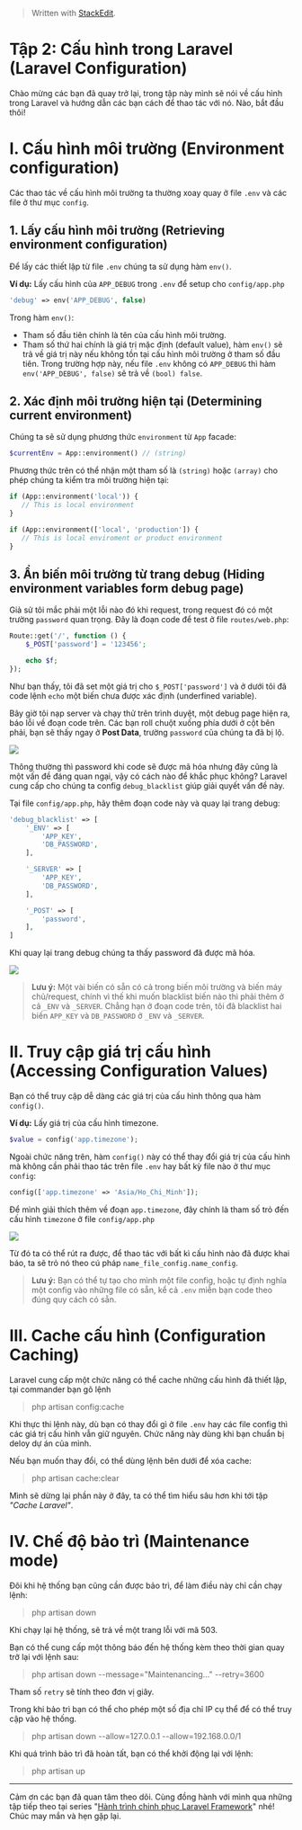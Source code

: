 


> Written with [StackEdit](https://stackedit.io/).

# Tập 2: Cấu hình trong Laravel (Laravel Configuration)

Chào mừng các bạn đã quay trở lại, trong tập này mình sẽ nói về cấu hình trong Laravel và hướng dẫn các bạn cách để thao tác với nó. Nào, bắt đầu thôi!

# I. Cấu hình môi trường (Environment configuration)

Các thao tác về cấu hình môi trường ta thường xoay quay ở file  `.env`  và các file ở thư mục  `config`.

## 1. Lấy cấu hình môi trường (Retrieving environment configuration)

Để lấy các thiết lập từ file  `.env`  chúng ta sử dụng hàm  `env()`.

**Ví dụ:**  Lấy cấu hình của  `APP_DEBUG`  trong  `.env`  để setup cho  `config/app.php`

```PHP
'debug' => env('APP_DEBUG', false)

```

Trong hàm  `env()`:

-   Tham số đầu tiên chính là tên của cấu hình môi trường.
-   Tham số thứ hai chính là giá trị mặc định (default value), hàm  `env()`  sẽ trả về giá trị này nếu không tồn tại cấu hình môi trường ở tham số đầu tiên. Trong trường hợp này, nếu file  `.env`  không có  `APP_DEBUG`  thì hàm  `env('APP_DEBUG', false)`  sẽ trả về  `(bool) false`.

## 2. Xác định môi trường hiện tại (Determining current environment)

Chúng ta sẽ sử dụng phương thức  `environment`  từ  `App`  facade:

```PHP
$currentEnv = App::environment() // (string)

```

Phương thức trên có thể nhận một tham số là  `(string)`  hoặc  `(array)`  cho phép chúng ta kiểm tra môi trường hiện tại:

```PHP
if (App::environment('local')) { 
   // This is local environment
}

if (App::environment(['local', 'production']) {
   // This is local enviroment or product environment
}

```

## 3. Ẩn biến môi trường từ trang debug (Hiding environment variables form debug page)

Giả sử tôi mắc phải một lỗi nào đó khi request, trong request đó có một trường  `password`  quan trọng. Đây là đoạn code để test ở file  `routes/web.php`:

```PHP
Route::get('/', function () {
    $_POST['password'] = '123456';

    echo $f;
});

```

Như bạn thấy, tôi đã set một giá trị cho  `$_POST['password']`  và ở dưới tôi đã code lệnh  `echo`  một biến chưa được xác định (underfined variable).

Bây giờ tôi nạp server và chạy thử trên trình duyệt, một debug page hiện ra, báo lỗi về đoạn code trên. Các bạn roll chuột xuống phía dưới ở cột bên phải, bạn sẽ thấy ngay ở  **Post Data**, trường  `password`  của chúng ta đã bị lộ.

![](https://images.viblo.asia/aa480505-08db-4071-8f8c-ab3558dca1be.JPG)

Thông thường thì password khi code sẽ được mã hóa nhưng đây cũng là một vấn đề đáng quan ngại, vậy có cách nào để khắc phục không? Laravel cung cấp cho chúng ta config  `debug_blacklist`  giúp giải quyết vấn đề này.

Tại file  `config/app.php`, hãy thêm đoạn code này và quay lại trang debug:

```PHP
'debug_blacklist' => [
    '_ENV' => [
        'APP_KEY',
        'DB_PASSWORD',
    ],

    '_SERVER' => [
        'APP_KEY',
        'DB_PASSWORD',
    ],

    '_POST' => [
        'password',
    ],
]

```

Khi quay lại trang debug chúng ta thấy password đã được mã hóa.

![](https://images.viblo.asia/0cc46f3a-5113-43ae-9e08-ec32b03811f7.JPG)

> **Lưu ý:**  Một vài biến có sẵn có cả trong biến môi trường và biến máy chủ/request, chính vì thế khi muốn blacklist biến nào thì phải thêm ở cả  `_ENV`  và  `_SERVER`. Chẳng hạn ở đoạn code trên, tôi đã blacklist hai biến  `APP_KEY`  và  `DB_PASSWORD`  ở  `_ENV`  và  `_SERVER`.

# II. Truy cập giá trị cấu hình (Accessing Configuration Values)

Bạn có thể truy cập dễ dàng các giá trị của cấu hình thông qua hàm  `config()`.

**Ví dụ:**  Lấy giá trị của cấu hình timezone.

```PHP
$value = config('app.timezone');

```

Ngoài chức năng trên, hàm  `config()`  này có thể thay đổi giá trị của cấu hình mà không cần phải thao tác trên file  `.env`  hay bất kỳ file nào ở thư mục  `config`:

```PHP
config(['app.timezone' => 'Asia/Ho_Chi_Minh']);

```

Để mình giải thích thêm về đoạn  `app.timezone`, đây chính là tham số trỏ đến cấu hình  `timezone`  ở file  `config/app.php`

![](https://images.viblo.asia/eb12543a-33e6-4a10-a889-2eb4753c8259.JPG)

Từ đó ta có thể rút ra được, để thao tác với bất kì cấu hình nào đã được khai báo, ta sẽ trỏ nó theo cú pháp  `name_file_config.name_config`.

> **Lưu ý:**  Bạn có thể tự tạo cho mình một file config, hoặc tự định nghĩa một config vào những file có sẵn, kể cả  `.env`  miễn bạn code theo đúng quy cách có sẵn.

# III. Cache cấu hình (Configuration Caching)

Laravel cung cấp một chức năng có thể cache những cấu hình đã thiết lập, tại commander bạn gõ lệnh

> php artisan config:cache

Khi thực thi lệnh này, dù bạn có thay đổi gì ở file  `.env`  hay các file config thì các giá trị cấu hình vẫn giữ nguyên. Chức năng này dùng khi bạn chuẩn bị deloy dự án của mình.

Nếu bạn muốn thay đổi, có thể dùng lệnh bên dưới để xóa cache:

> php artisan cache:clear

Mình sẽ dừng lại phần này ở đây, ta có thể tìm hiểu sâu hơn khi tới tập  _"Cache Laravel"_.

# IV. Chế độ bảo trì (Maintenance mode)

Đôi khi hệ thống bạn cũng cần được bảo trì, để làm điều này chỉ cần chạy lệnh:

> php artisan down

Khi chạy lại hệ thống, sẽ trả về một trang lỗi với mã 503.

Bạn có thể cung cấp một thông báo đến hệ thống kèm theo thời gian quay trở lại với lệnh sau:

> php artisan down --message="Maintenancing..." --retry=3600

Tham số  `retry`  sẽ tính theo đơn vị giây.

Trong khi bảo trì bạn có thể cho phép một số địa chỉ IP cụ thể để có thể truy cập vào hệ thống.

> php artisan down --allow=127.0.0.1 --allow=192.168.0.0/1

Khi quá trình bảo trì đã hoàn tất, bạn có thể khởi động lại với lệnh:

> php artisan up

----------

Cảm ơn các bạn đã quan tâm theo dõi. Cùng đồng hành với mình qua những tập tiếp theo tại series "[Hành trình chinh phục Laravel Framework](https://viblo.asia/s/hanh-trinh-chinh-phuc-laravel-framework-nB5pXJDG5PG)" nhé! Chúc may mắn và hẹn gặp lại.
